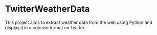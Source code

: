 # TwitterWeatherData


This project aims to extract weather data from the web using Python and display it in a concise format on Twitter.
